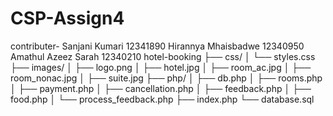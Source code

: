 # CSP-Assign4
contributer- Sanjani Kumari 12341890
Hirannya Mhaisbadwe 12340950
Amathul Azeez Sarah 12340210
hotel-booking
├── css/
│   └── styles.css
├── images/
│   ├── logo.png
│   ├── hotel.jpg
│   ├── room_ac.jpg
│   ├── room_nonac.jpg
│   ├── suite.jpg
├── php/
│   ├── db.php
│   ├── rooms.php
│   ├── payment.php
│   ├── cancellation.php
│   ├── feedback.php
│   ├── food.php
│   └── process_feedback.php
├── index.php
└── database.sql
